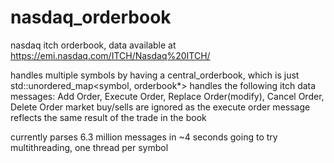 # nasdaq_orderbook
nasdaq itch orderbook, data available at https://emi.nasdaq.com/ITCH/Nasdaq%20ITCH/

handles multiple symbols by having a central_orderbook, which is just std::unordered_map<symbol, orderbook*>
handles the following itch data messages: 
Add Order, Execute Order, Replace Order(modify), Cancel Order, Delete Order
market buy/sells are ignored as the execute order message reflects the same result of the trade in the book

currently parses 6.3 million messages in ~4 seconds
going to try multithreading, one thread per symbol

